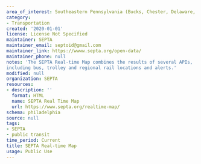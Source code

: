 ```yaml
---
area_of_interest: Southeastern Pennsylvania (Bucks, Chester, Delaware, Montgomery, Philadelphia counties)
category:
- Transportation
created: '2020-01-01'
license: License Not Specified
maintainer: SEPTA
maintainer_email: septoid@gmail.com
maintainer_link: https://wwww.septa.org/open-data/
maintainer_phone: null
notes: 'The SEPTA Real-time Map combines the results of several APIs, 
including bus, trolley and regional rail locations and alerts.'
modified: null
organization: SEPTA
resources:
- description: ''
  format: HTML
  name: SEPTA Real Time Map
  url: https://www.septa.org/realtime-map/
schema: philadelphia
source: null
tags: 
- SEPTA
- public transit
time_period: Current
title: SEPTA Real-time Map
usage: Public Use
---
```

